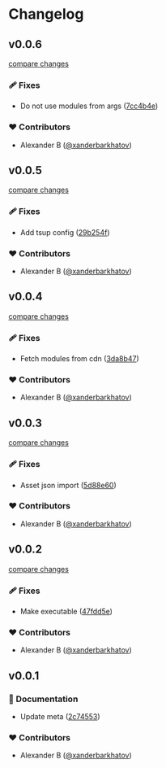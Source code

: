 # Changelog


## v0.0.6

[compare changes](https://github.com/xanderbarkhatov/nuxt-vercel-analytics/compare/v0.0.5...v0.0.6)


### 🩹 Fixes

  - Do not use modules from args ([7cc4b4e](https://github.com/xanderbarkhatov/nuxt-vercel-analytics/commit/7cc4b4e))

### ❤️  Contributors

- Alexander B ([@xanderbarkhatov](http://github.com/xanderbarkhatov))

## v0.0.5

[compare changes](https://github.com/xanderbarkhatov/nuxt-vercel-analytics/compare/v0.0.4...v0.0.5)


### 🩹 Fixes

  - Add tsup config ([29b254f](https://github.com/xanderbarkhatov/nuxt-vercel-analytics/commit/29b254f))

### ❤️  Contributors

- Alexander B ([@xanderbarkhatov](http://github.com/xanderbarkhatov))

## v0.0.4

[compare changes](https://github.com/xanderbarkhatov/nuxt-vercel-analytics/compare/v0.0.3...v0.0.4)


### 🩹 Fixes

  - Fetch modules from cdn ([3da8b47](https://github.com/xanderbarkhatov/nuxt-vercel-analytics/commit/3da8b47))

### ❤️  Contributors

- Alexander B ([@xanderbarkhatov](http://github.com/xanderbarkhatov))

## v0.0.3

[compare changes](https://github.com/xanderbarkhatov/nuxt-vercel-analytics/compare/v0.0.2...v0.0.3)


### 🩹 Fixes

  - Asset json import ([5d88e60](https://github.com/xanderbarkhatov/nuxt-vercel-analytics/commit/5d88e60))

### ❤️  Contributors

- Alexander B ([@xanderbarkhatov](http://github.com/xanderbarkhatov))

## v0.0.2

[compare changes](https://github.com/xanderbarkhatov/nuxt-vercel-analytics/compare/v0.0.1...v0.0.2)


### 🩹 Fixes

  - Make executable ([47fdd5e](https://github.com/xanderbarkhatov/nuxt-vercel-analytics/commit/47fdd5e))

### ❤️  Contributors

- Alexander B ([@xanderbarkhatov](http://github.com/xanderbarkhatov))

## v0.0.1


### 📖 Documentation

  - Update meta ([2c74553](https://github.com/xanderbarkhatov/nuxt-vercel-analytics/commit/2c74553))

### ❤️  Contributors

- Alexander B ([@xanderbarkhatov](http://github.com/xanderbarkhatov))

